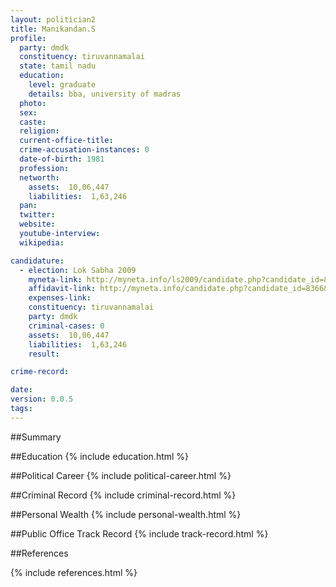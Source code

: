 ```yaml
---
layout: politician2
title: Manikandan.S
profile: 
  party: dmdk
  constituency: tiruvannamalai
  state: tamil nadu
  education: 
    level: graduate
    details: bba, university of madras
  photo: 
  sex: 
  caste: 
  religion: 
  current-office-title: 
  crime-accusation-instances: 0
  date-of-birth: 1981
  profession: 
  networth: 
    assets:  10,06,447
    liabilities:  1,63,246
  pan: 
  twitter: 
  website: 
  youtube-interview: 
  wikipedia: 

candidature: 
  - election: Lok Sabha 2009
    myneta-link: http://myneta.info/ls2009/candidate.php?candidate_id=8366
    affidavit-link: http://myneta.info/candidate.php?candidate_id=8366&scan=original
    expenses-link: 
    constituency: tiruvannamalai 
    party: dmdk
    criminal-cases: 0
    assets:  10,06,447
    liabilities:  1,63,246
    result:  

crime-record: 

date: 
version: 0.0.5
tags: 
---
```

##Summary


##Education
{% include education.html %}


##Political Career
{% include political-career.html %}


##Criminal Record
{% include criminal-record.html %}


##Personal Wealth
{% include personal-wealth.html %}


##Public Office Track Record
{% include track-record.html %}


##References


{% include references.html %}